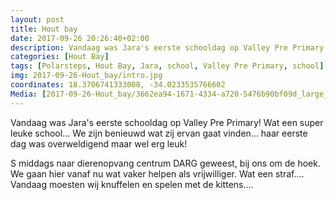 ```yaml
---
layout: post
title: Hout bay 
date: 2017-09-26 20:26:40+02:00
description: Vandaag was Jara's eerste schooldag op Valley Pre Primary! Wat een super leuke school... 
categories: [Hout Bay]
tags: [Polarsteps, Hout Bay, Jara, school, Valley Pre Primary, school]
img: 2017-09-26-Hout_bay/intro.jpg
coordinates: 18.3706741333008, -34.0233535766602
Media: [2017-09-26-Hout_bay/3662ea94-1671-4334-a720-5476b90bf09d_large_image.jpg, 2017-09-26-Hout_bay/684cb559-6b6b-4491-be2e-28f3511869db_large_image.jpg, 2017-09-26-Hout_bay/5e20d7b5-f18d-4e5f-9f88-ec42739a5a53_large_image.jpg, 2017-09-26-Hout_bay/38ac27bd-b5e6-4b1a-a6fb-f9e3b796717b_large_image.jpg, 2017-09-26-Hout_bay/1c671408-b7ba-47c7-9311-58985b3382c7_large_image.jpg, 2017-09-26-Hout_bay/6b0c77d9-b62d-40d4-9525-07e7828c893b_large_image.jpg, 2017-09-26-Hout_bay/63030bb7-beca-4df0-b546-cfe905179b26_large_image.jpg, 2017-09-26-Hout_bay/4db69ca8-b031-4f1f-b23b-ebea6a1b53fc_large_image.jpg, 2017-09-26-Hout_bay/86b70ee8-7f48-4864-955e-f693bd94792c_large_image.jpg, 2017-09-26-Hout_bay/42e5a452-0cd9-4e02-9005-bbf56fab69b2_large_image.jpg, 2017-09-26-Hout_bay/8f4c94d4-42c9-4ff7-9893-e52c55e75748_large_image.jpg]
---
```

Vandaag was Jara's eerste schooldag op Valley Pre Primary! Wat een super leuke school... We zijn benieuwd wat zij ervan gaat vinden...  haar eerste dag was overweldigend maar wel erg leuk! 

S middags naar dierenopvang centrum DARG geweest, bij ons om de hoek. We gaan hier vanaf nu wat vaker helpen als vrijwilliger. Wat een straf.... Vandaag moesten wij knuffelen en spelen met de kittens.... 
